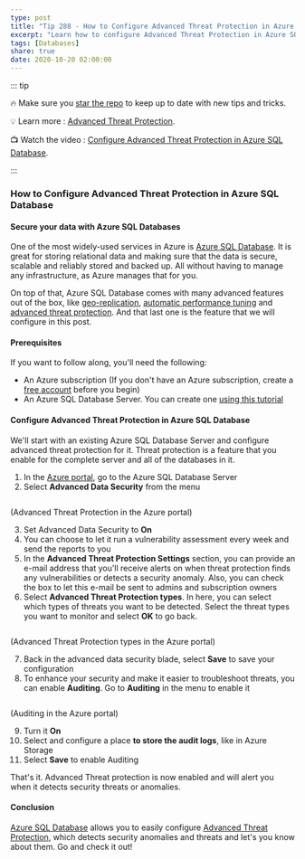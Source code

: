 ```yaml
---
type: post
title: "Tip 288 - How to Configure Advanced Threat Protection in Azure SQL Database"
excerpt: "Learn how to configure Advanced Threat Protection in Azure SQL Database"
tags: [Databases]
share: true
date: 2020-10-20 02:00:00
---
```


::: tip 

:fire: Make sure you [star the repo](https://github.com/Microsoft/AzureTipsAndTricks?WT.mc_id=azure-azuredevtips-azureappsdev) to keep up to date with new tips and tricks.

:bulb: Learn more : [Advanced Threat Protection](https://docs.microsoft.com/azure/azure-sql/database/threat-detection-overview?WT.mc_id=docs-azuredevtips-azureappsdev). 

:tv: Watch the video : [Configure Advanced Threat Protection in Azure SQL Database](https://youtu.be/IODL8gwWJE4?WT.mc_id=youtube-azuredevtips-azureappsdev).

:::

### How to Configure Advanced Threat Protection in Azure SQL Database

#### Secure your data with Azure SQL Databases
One of the most widely-used services in Azure is [Azure SQL Database](https://azure.microsoft.com/services/sql-database/?WT.mc_id=azure-azuredevtips-azureappsdev). It is great for storing relational data and making sure that the data is secure, scalable and reliably stored and backed up. All without having to manage any infrastructure, as Azure manages that for you. 

On top of that, Azure SQL Database comes with many advanced features out of the box, like [geo-replication](https://docs.microsoft.com/azure/azure-sql/database/active-geo-replication-overview?WT.mc_id=docs-azuredevtips-azureappsdev ), [automatic performance tuning](https://docs.microsoft.com/azure/azure-sql/database/automatic-tuning-overview?WT.mc_id=docs-azuredevtips-azureappsdev ) and [advanced threat protection](https://docs.microsoft.com/azure/azure-sql/database/threat-detection-overview?WT.mc_id=docs-azuredevtips-azureappsdev). And that last one is the feature that we will configure in this post. 

#### Prerequisites
If you want to follow along, you'll need the following:
* An Azure subscription (If you don't have an Azure subscription, create a [free account](https://azure.microsoft.com/free/?WT.mc_id=azure-azuredevtips-azureappsdev) before you begin)
* An Azure SQL Database Server. You can create one [using this tutorial](https://docs.microsoft.com/azure/azure-sql/database/single-database-create-quickstart?WT.mc_id=docs-azuredevtips-azureappsdev)

#### Configure Advanced Threat Protection in Azure SQL Database
We'll start with an existing Azure SQL Database Server and configure advanced threat protection for it. Threat protection is a feature that you enable for the complete server and all of the databases in it. 

1. In the [Azure portal](https://portal.azure.com/?WT.mc_id=azure-azuredevtips-azureappsdev), go to the Azure SQL Database Server
2. Select **Advanced Data Security** from the menu

<img :src="$withBase('/files/74threatprotection.png')">

(Advanced Threat Protection in the Azure portal)

3. Set Advanced Data Security to **On**
4. You can choose to let it run a vulnerability assessment every week and send the reports to you
5. In the **Advanced Threat Protection Settings** section, you can provide an e-mail address that you'll receive alerts on when threat protection finds any vulnerabilities or detects a security anomaly. Also, you can check the box to let this e-mail be sent to admins and subscription owners
6. Select **Advanced Threat Protection types**. In here, you can select which types of threats you want to be detected. Select the threat types you want to monitor and select **OK** to go back.

<img :src="$withBase('/files/74alerts.png')">

(Advanced Threat Protection types in the Azure portal)

7. Back in the advanced data security blade, select **Save** to save your configuration
8. To enhance your security and make it easier to troubleshoot threats, you can enable **Auditing**. Go to **Auditing** in the menu to enable it

<img :src="$withBase('/files/74auditing.png')">

(Auditing in the Azure portal)

9. Turn it **On**
10. Select and configure a place **to store the audit logs**, like in Azure Storage
11. Select **Save** to enable Auditing

That's it. Advanced Threat protection is now enabled and will alert you when it detects security threats or anomalies. 

#### Conclusion
[Azure SQL Database](https://azure.microsoft.com/services/sql-database/?WT.mc_id=azure-azuredevtips-azureappsdev) allows you to easily configure [Advanced Threat Protection](https://docs.microsoft.com/azure/azure-sql/database/threat-detection-overview?WT.mc_id=docs-azuredevtips-azureappsdev), which detects security anomalies and threats and let's you know about them. Go and check it out!
